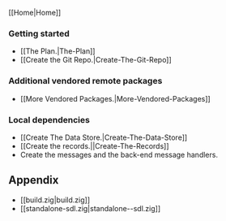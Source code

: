 [[Home|Home]]

### Getting started

* [[The Plan.|The-Plan]]
* [[Create the Git Repo.|Create-The-Git-Repo]]

### Additional vendored remote packages

* [[More Vendored Packages.|More-Vendored-Packages]]

### Local dependencies

* [[Create The Data Store.|Create-The-Data-Store]]
* [[Create the records.||Create-The-Records]]
* Create the messages and the back-end message handlers.

## Appendix

* [[build.zig|build.zig]]
* [[standalone-sdl.zig|standalone--sdl.zig]]
